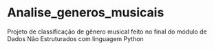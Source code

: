 # Analise_generos_musicais

Projeto de classificação de gênero musical feito no final do módulo de Dados Não Estruturados com linguagem Python
